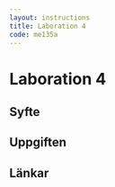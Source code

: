 ```yaml
---
layout: instructions
title: Laboration 4
code: me135a
---
```


# Laboration 4

## Syfte


## Uppgiften


## Länkar

